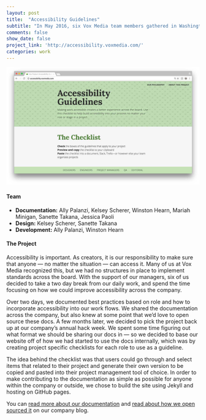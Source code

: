 ```yaml
---
layout: post
title:  "Accessibility Guidelines"
subtitle: "In May 2016, six Vox Media team members gathered in Washington, D.C. for two days to figure out how to approach accessibility on a company-wide scale. We picked this project back up a few months later and built a tool anyone can use."
comments: false
show_date: false
project_link: 'http://accessibility.voxmedia.com/'
categories: work
---
```


![](/assets/images/work/a11y1.jpg)

#### Team
- **Documentation:** Ally Palanzi, Kelsey Scherer, Winston Hearn, Mariah Minigan, Sanette Takana, Jessica Paoli
- **Design:** Kelsey Scherer, Sanette Takana
- **Development:** Ally Palanzi, Winston Hearn

#### The Project

Accessibility is important. As creators, it is our responsibility to make sure that anyone — no matter the situation — can access it. Many of us at Vox Media recognized this, but we had no structures in place to implement standards across the board. With the support of our managers, six of us decided to take a two day break from our daily work, and spend the time focusing on how we could improve accessibility across the company.

Over two days, we documented best practices based on role and how to incorporate accessibility into our work flows. We shared the documentation across the company, but also knew at some point that we’d love to open source these docs. A few months later, we decided to pick the project back up at our company’s annual hack week. We spent some time figuring out what format we should be sharing our docs in — so we decided to base our website off of how we had started to use the docs internally, which was by creating project specific checklists for each role to use as a guideline.

The idea behind the checklist was that users could go through and select items that related to their project and generate their own version to be copied and pasted into their project management tool of choice. In order to make contributing to the documentation as simple as possible for anyone within the company or outside, we chose to build the site using Jekyll and hosting on GitHub pages.

You can [read more about our documentation](http://product.voxmedia.com/2016/5/11/11612516/accessibility-matters-and-heres-what-were-doing-about-it) and [read about how we open sourced it](http://product.voxmedia.com/2016/7/18/12214220/accessibility-open-source) on our company blog.
